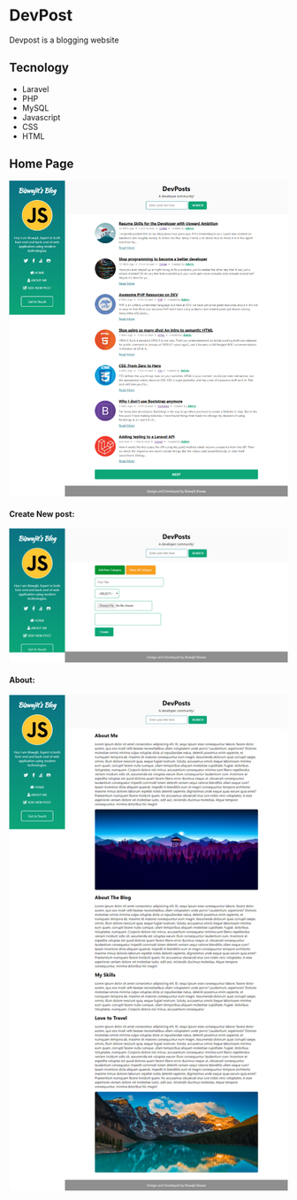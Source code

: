 # DevPost

Devpost is a blogging website

## Tecnology

- Laravel
- PHP
- MySQL
- Javascript
- CSS
- HTML

## Home Page

![Homel](screenshort/index.png?raw=true 'Title')


#### Create New post:
![Admin Panel](screenshort/create_new_post.png?raw=true 'Title')

#### About:
![Admin Panel](screenshort/about.png?raw=true 'Title')
